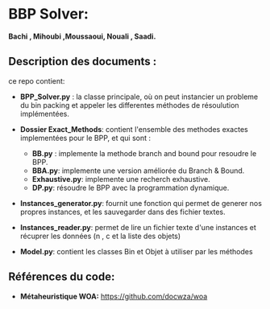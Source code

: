 # BBP Solver:
**Bachi , Mihoubi ,Moussaoui, Nouali , Saadi.**

## Description des documents : 
ce repo contient:
- **BPP_Solver.py**  : la classe principale, où on peut instancier un probleme du bin packing et appeler les differentes méthodes de résoulution implémentées.
- **Dossier Exact_Methods**: contient l'ensemble des methodes exactes implementées pour le BPP, et qui sont : 
    - **BB.py** : implemente la methode branch and bound pour resoudre le BPP. 
    - **BBA.py**: implemente une version améliorée du Branch & Bound. 
    - **Exhaustive.py**: implemente une recherch exhaustive. 
    - **DP.py**: résoudre le BPP avec la programmation dynamique. 
  
-  **Instances_generator.py**: fournit une fonction qui permet de generer nos propres instances, et les sauvegarder dans des fichier textes.
 - **Instances_reader.py**: permet de lire un fichier texte d'une instances et récuprer les données (n , c et la liste des objets)
 - **Model.py**: contient les classes Bin et Objet à utiliser par les méthodes
 
 ## Références du code:
- **Métaheuristique WOA:** https://github.com/docwza/woa
